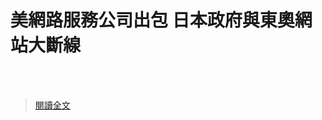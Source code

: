 # 美網路服務公司出包 日本政府與東奧網站大斷線

<!--more-->
<!--480-->
<br></br>

>[閱讀全文](https://www.cna.com.tw/news/aopl/202107230046.aspx?utm_source=cna.app&utm_medium=app&utm_campaign=inapp_share)






